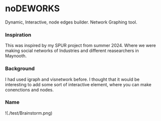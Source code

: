 # noDEWORKS
Dynamic, Interactive, node edges builder. Network Graphing tool. 

### Inspiration
This was inspired by my SPUR project from summer 2024. Where we were making social networks of Industries and different reasearchers in Maynooth.  

### Background
I had used igraph and visnetwork before. I thought that it would be interesting to add some sort of interactive element, where you can make conenctions and nodes.  

### Name
!(./test/Brainstorm.png)